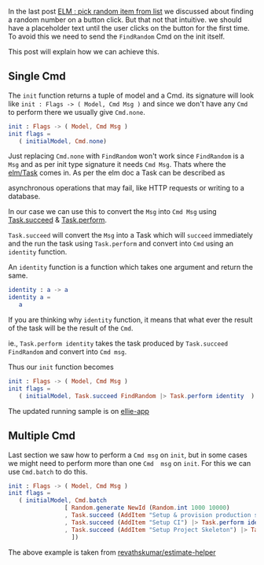 <!--


---
 'ELM : Send command on init'
excerpt: 'ELM : Send command on init'
date: 2018-11-29 02:05:00 IST
updated: 2018-11-29 02:05:00 IST
categories: elm
tags: elm
---

-->
<!DOCTYPE html>
<html>

<head>
  <title>basic-git-workflow</title>
  <meta charset="utf-8">
  <meta name="viewport" content="width=device-width, initial-scale=1.0">


  <link rel="stylesheet" href="./css/bootstrap.css">
  <link rel="stylesheet" href="./css/bootstrap.grid.css">
  <link rel="stylesheet" href="./css/bootstrap.min.css">
  <link rel="stylesheet" href="./css/bootstrap-reboot.min.css">
  <link rel="stylesheet" href="./css/bootstrap.css.map">
  <link rel="stylesheet" href="./css/blog-home.css">
  <link rel="stylesheet" href="./css/prism.css">
  <script async defer src="./css/prism.js"></script>
</head>
<!--------------------------------------------------------------------------------------------------->
<!--------------------------------------------------------------------------------------------------->
<!--------------------------------------------------------------------------------------------------->
<!--------------------------------------------------------------------------------------------------->
<!--------------------------------------------------------------------------------------------------->




<body>

In the last post [ELM : pick random item from list][pick_random_item_post] we discussed about finding a random number on a button click.
But that not that intuitive. we should have a placeholder text until the user clicks on the button for the first time. To avoid this we need to send the `FindRandom` Cmd on the init itself.

This post will explain how we can achieve this.

## <a class="anchor" name="single-cmd" href="#single-cmd"><i class="anchor-icon"></i></a>Single Cmd

The `init` function returns a tuple of model and a Cmd. its signature will look like `init : Flags -> ( Model, Cmd Msg )` and since we don't have any `Cmd` to perform there we usually give `Cmd.none`.

```elm
init : Flags -> ( Model, Cmd Msg )
init flags =
   ( initialModel, Cmd.none)
```

Just replacing `Cmd.none` with `FindRandom` won't work since `FindRandom` is a `Msg` and as per init type signature it needs `Cmd Msg`.
Thats where the [elm/Task][elm_task] comes in. As per the elm doc a Task can be described as

   asynchronous operations that may fail, like HTTP requests or writing to a database.

In our case we can use this to convert the `Msg` into `Cmd Msg` using [Task.succeed][task_succeed] & [Task.perform][task_perform].

`Task.succeed` will convert the `Msg` into a Task which will `succeed` immediately and the run the task using `Task.perform` and convert into `Cmd` using an `identity` function.

An `identity` function is a function which takes one argument and return the same.

```elm
identity : a -> a
identity a =
   a
```

If you are thinking why `identity` function, it means that what ever the result of the task will be the result of the `Cmd`.

ie., `Task.perform identity` takes the task produced by `Task.succeed FindRandom` and convert into `Cmd msg`.

Thus our `init` function becomes

```elm
init : Flags -> ( Model, Cmd Msg )
init flags =
   ( initialModel, Task.succeed FindRandom |> Task.perform identity  )
```

The updated running sample is on [ellie-app][code_snippet]

## <a class="anchor" name="multiple-cmd" href="#multiple-cmd"><i class="anchor-icon"></i></a>Multiple Cmd

Last section we saw how to perform a `Cmd msg` on `init`, but in some cases we might need to perform more than one `Cmd  msg` on `init`.
For this we can use `Cmd.batch` to do this.

```elm
init : Flags -> ( Model, Cmd Msg )
init flags =
   ( initialModel, Cmd.batch
                [ Random.generate NewId (Random.int 1000 10000)
                , Task.succeed (AddItem "Setup & provision production server") |> Task.perform identity
                , Task.succeed (AddItem "Setup CI") |> Task.perform identity
                , Task.succeed (AddItem "Setup Project Skeleton") |> Task.perform identity
                  ])
```

The above example is taken from [revathskumar/estimate-helper][estimate_helper_batch]



[pick_random_item_post]: /2018/11/elm-pick-random-item-from-list.html
[code_snippet]: https://ellie-app.com/42gtyJ7cnLha1
[elm_task]: https://package.elm-lang.org/packages/elm/core/latest/Task
[task_succeed]: https://package.elm-lang.org/packages/elm/core/latest/Task#succeed
[task_perform]: https://package.elm-lang.org/packages/elm/core/latest/Task#perform
[msg_to_cmd_msg]: https://medium.com/elm-shorts/how-to-turn-a-msg-into-a-cmd-msg-in-elm-5dd095175d84
[estimate_helper_batch]: https://github.com/revathskumar/estimate-helper/blob/9a33c0a6cf2ec12d2b1b76600a148bfc60321195/src/Main.elm#L49-L54

